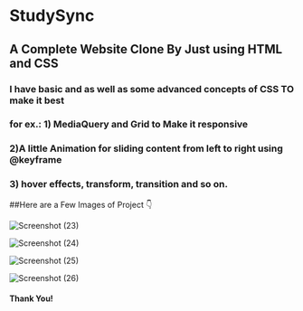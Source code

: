 # StudySync
## A Complete Website Clone By Just using HTML and CSS
### I have basic and as well as some advanced concepts of CSS TO make it best 
### for ex.: 1) MediaQuery and Grid to Make it responsive
###          2)A little Animation for sliding content from left to right using @keyframe
###         3) hover effects, transform, transition and so on.

##Here are a Few Images of Project 👇

![Screenshot (23)](https://github.com/user-attachments/assets/462bd9fd-89f7-4bfb-8c67-6d605ad13e27)

![Screenshot (24)](https://github.com/user-attachments/assets/9259b6ce-5239-4840-8380-9ee3b4670e6b)

![Screenshot (25)](https://github.com/user-attachments/assets/ae5b4a4b-2526-4cc9-926c-b6dee35a008c)

![Screenshot (26)](https://github.com/user-attachments/assets/8262e035-5ad9-4fc3-ab33-c960b2f8aa35)

#### Thank You!



